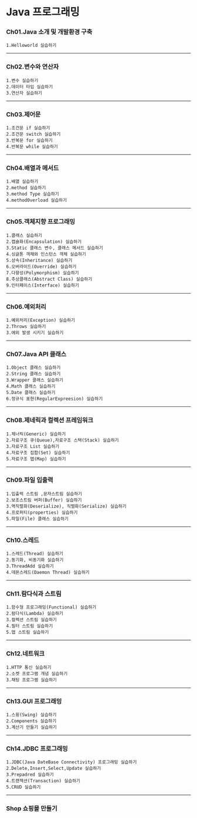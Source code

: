 # Java 프로그래밍

### Ch01.Java 소개 및 개발환경 구축


    1.Helloworld 실습하기
***
### Ch02.변수와 연산자

    1.변수 실습하기
    2.데이터 타입 실습하기
    3.연산자 실습하기
***

### Ch03.제어문
    1.조건문 if 실습하기
    2.조건문 switch 실습하기
    3.반복문 for 실습하기
    4.반복문 while 실습하기
***
### Ch04.배열과 메서드
    1.배열 실습하기
    2.method 실습하기
    3.method Type 실습하기
    4.methodOverload 실습하기
***
### Ch05.객체지향 프로그래밍
    1.클래스 실습하기
    2.캡슐화(Encapsulation) 실습하기
    3.Static 클래스 변수, 클래스 메서드 실습하기
    4.싱글톤 객채와 인스턴스 객체 실습하기
    5.상속(Inheritance) 실습하기
    6.오버라이드(Override) 실습하기
    7.다향성(Polymorphism) 실습하기
    8.추상클래스(Abstract Class) 실습하기
    9.인터페이스(Interface) 실습하기
***
### Ch06.예외처리
    1.예외처리(Exception) 실습하기
    2.Throws 실습하기
    3.에외 발생 시키기 실습하기
***
### Ch07.Java API 클래스
    1.Object 클래스 실습하기
    2.String 클래스 실습하기
    3.Wrapper 클래스 실습하기
    4.Math 클래스 실습하기
    5.Date 클래스 실습하기
    6.정규식 표현(RegularExpreesion) 실습하기
***
### Ch08.제네릭과 컬렉션 프레임워크
    1.제너릭(Generic) 실습하기
    2.자료구조 큐(Queue),자료구조 스택(Stack) 실습하기
    3.자료구조 List 실습하기
    4.자료구조 집합(Set) 실습하기
    5.자료구조 맵(Map) 실습하기
***
### Ch09.파일 입출력
    1.입출력 스트림 ,문자스트림 실습하기
    2.보조스트림 버퍼(Buffer) 실습하기
    3.역직렬화(Deserialize), 직렬화(Serialize) 실습하기
    4.프로퍼티(properties) 실습하기
    5.파일(File) 클래스 실습하기
***
### Ch10.스레드
    1.스레드(Thread) 실습하기
    2.동기화, 비동기화 실습하기
    3.ThreadAdd 실습하기
    4.데몬스레드(Daemon Thread) 실습하기
***
### Ch11.람다식과 스트림
    1.함수형 프로그래밍(Functional) 실습하기
    2.람다식(Lambda) 실습하기
    3.컬렉션 스트림 실습하기
    4.필터 스트림 실습하기
    5.맵 스트림 실습하기
***
### Ch12.네트워크
    1.HTTP 통신 실습하기
    2.소켓 프로그램 개념 실습하기
    3.채팅 프로그램 실습하기
***
### Ch13.GUI 프로그래밍
    1.스윙(Swing) 실습하기
    2.Components 실습하기
    3.계산기 만들기 실습하기
***
### Ch14.JDBC 프로그래밍
    1.JDBC(Java DateBase Connectivity) 프로그래밍 실습하기
    2.Delete,Insert,Select,Update 실습하기
    3.Prepadred 실습하기
    4.트랜잭션(Transaction) 실습하기
    5.CRUD 실습하기
***
### Shop 쇼핑몰 만들기

